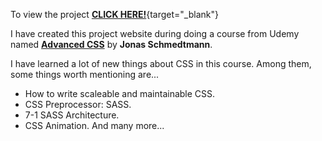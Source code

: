 To view the project [**CLICK HERE!**](https://sardaarniamotullah.github.io/projectNatours/){target="_blank"} <br>

I have created this project website during doing a course from Udemy named [**Advanced CSS**](https://www.udemy.com/course/advanced-css-and-sass/) by **Jonas Schmedtmann**. <br>

I have learned a lot of new things about CSS in this course. Among them, some things worth mentioning are... <br>
- How to write scaleable and maintainable CSS.
- CSS Preprocessor: SASS.
- 7-1 SASS Architecture.
- CSS Animation. And many more... 